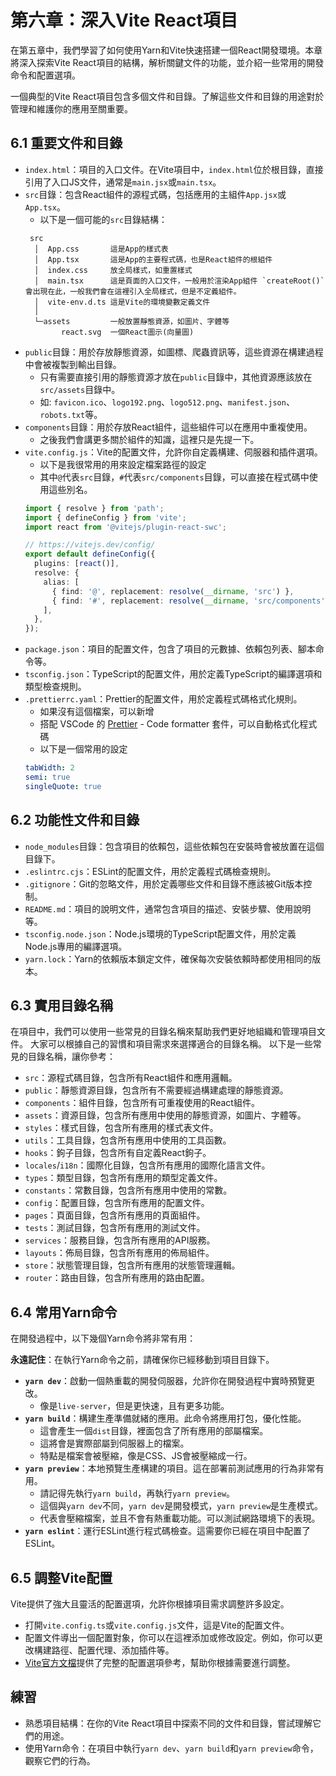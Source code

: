 # 第六章：深入Vite React項目

在第五章中，我們學習了如何使用Yarn和Vite快速搭建一個React開發環境。本章將深入探索Vite
React項目的結構，解析關鍵文件的功能，並介紹一些常用的開發命令和配置選項。

一個典型的Vite React項目包含多個文件和目錄。了解這些文件和目錄的用途對於管理和維護你的應用至關重要。

## 6.1 重要文件和目錄
- `index.html`：項目的入口文件。在Vite項目中，`index.html`位於根目錄，直接引用了入口JS文件，通常是`main.jsx`或`main.tsx`。
- `src`目錄：包含React組件的源程式碼，包括應用的主組件`App.jsx`或`App.tsx`。
    - 以下是一個可能的`src`目錄結構：
  ```
   src
    │  App.css       這是App的樣式表
    │  App.tsx       這是App的主要程式碼，也是React組件的根組件
    │  index.css     放全局樣式，如重置樣式
    │  main.tsx      這是頁面的入口文件，一般用於渲染App組件 `createRoot()` 會出現在此，一般我們會在這裡引入全局樣式，但是不定義組件。
    │  vite-env.d.ts 這是Vite的環境變數定義文件
    │
    └─assets         一般放置靜態資源，如圖片、字體等
          react.svg  一個React圖示(向量圖)
  ```
- `public`目錄：用於存放靜態資源，如圖標、爬蟲資訊等，這些資源在構建過程中會被複製到輸出目錄。
    - 只有需要直接引用的靜態資源才放在`public`目錄中，其他資源應該放在`src/assets`目錄中。
    - 如: `favicon.ico`、`logo192.png`、`logo512.png`、`manifest.json`、`robots.txt`等。
- `components`目錄：用於存放React組件，這些組件可以在應用中重複使用。
    - 之後我們會講更多關於組件的知識，這裡只是先提一下。
- `vite.config.js`：Vite的配置文件，允許你自定義構建、伺服器和插件選項。
    - 以下是我很常用的用來設定檔案路徑的設定
    - 其中`@`代表`src`目錄，`#`代表`src/components`目錄，可以直接在程式碼中使用這些別名。
    ```ts
    import { resolve } from 'path';
    import { defineConfig } from 'vite';
    import react from '@vitejs/plugin-react-swc';
    
    // https://vitejs.dev/config/
    export default defineConfig({
      plugins: [react()],
      resolve: {
        alias: [
          { find: '@', replacement: resolve(__dirname, 'src') },
          { find: '#', replacement: resolve(__dirname, 'src/components') },
        ],
      },
    });
    ```
- `package.json`：項目的配置文件，包含了項目的元數據、依賴包列表、腳本命令等。
- `tsconfig.json`：TypeScript的配置文件，用於定義TypeScript的編譯選項和類型檢查規則。
- `.prettierrc.yaml`：Prettier的配置文件，用於定義程式碼格式化規則。
  - 如果沒有這個檔案，可以新增
  - 搭配 VSCode 的 [Prettier](https://marketplace.visualstudio.com/items?itemName=esbenp.prettier-vscode) - Code formatter 套件，可以自動格式化程式碼
  - 以下是一個常用的設定
  ```yaml
  tabWidth: 2
  semi: true
  singleQuote: true
  ```

## 6.2 功能性文件和目錄
- `node_modules`目錄：包含項目的依賴包，這些依賴包在安裝時會被放置在這個目錄下。
- `.eslintrc.cjs`：ESLint的配置文件，用於定義程式碼檢查規則。
- `.gitignore`：Git的忽略文件，用於定義哪些文件和目錄不應該被Git版本控制。
- `README.md`：項目的說明文件，通常包含項目的描述、安裝步驟、使用說明等。
- `tsconfig.node.json`：Node.js環境的TypeScript配置文件，用於定義Node.js專用的編譯選項。
- `yarn.lock`：Yarn的依賴版本鎖定文件，確保每次安裝依賴時都使用相同的版本。

## 6.3 實用目錄名稱

在項目中，我們可以使用一些常見的目錄名稱來幫助我們更好地組織和管理項目文件。
大家可以根據自己的習慣和項目需求來選擇適合的目錄名稱。
以下是一些常見的目錄名稱，讓你參考：

- `src`：源程式碼目錄，包含所有React組件和應用邏輯。
- `public`：靜態資源目錄，包含所有不需要經過構建處理的靜態資源。
- `components`：組件目錄，包含所有可重複使用的React組件。
- `assets`：資源目錄，包含所有應用中使用的靜態資源，如圖片、字體等。
- `styles`：樣式目錄，包含所有應用的樣式表文件。
- `utils`：工具目錄，包含所有應用中使用的工具函數。
- `hooks`：鉤子目錄，包含所有自定義React鉤子。
- `locales`/`i18n`：國際化目錄，包含所有應用的國際化語言文件。
- `types`：類型目錄，包含所有應用的類型定義文件。
- `constants`：常數目錄，包含所有應用中使用的常數。
- `config`：配置目錄，包含所有應用的配置文件。
- `pages`：頁面目錄，包含所有應用的頁面組件。
- `tests`：測試目錄，包含所有應用的測試文件。
- `services`：服務目錄，包含所有應用的API服務。
- `layouts`：佈局目錄，包含所有應用的佈局組件。
- `store`：狀態管理目錄，包含所有應用的狀態管理邏輯。
- `router`：路由目錄，包含所有應用的路由配置。
  

## 6.4 常用Yarn命令

在開發過程中，以下幾個Yarn命令將非常有用：

**永遠記住**：在執行Yarn命令之前，請確保你已經移動到項目目錄下。

- **`yarn dev`**：啟動一個熱重載的開發伺服器，允許你在開發過程中實時預覽更改。
  - 像是`live-server`，但是更快速，且有更多功能。
- **`yarn build`**：構建生產準備就緒的應用。此命令將應用打包，優化性能。
  - 這會產生一個`dist`目錄，裡面包含了所有應用的部屬檔案。
  - 這將會是實際部屬到伺服器上的檔案。
  - 特點是檔案會被壓縮，像是CSS、JS會被壓縮成一行。
- **`yarn preview`**：本地預覽生產構建的項目。這在部署前測試應用的行為非常有用。
  - 請記得先執行`yarn build`，再執行`yarn preview`。
  - 這個與`yarn dev`不同，`yarn dev`是開發模式，`yarn preview`是生產模式。
  - 代表會壓縮檔案，並且不會有熱重載功能。可以測試網路環境下的表現。
- **`yarn eslint`**：運行ESLint進行程式碼檢查。這需要你已經在項目中配置了ESLint。

## 6.5 調整Vite配置

Vite提供了強大且靈活的配置選項，允許你根據項目需求調整許多設定。

- 打開`vite.config.ts`或`vite.config.js`文件，這是Vite的配置文件。
- 配置文件導出一個配置對象，你可以在這裡添加或修改設定。例如，你可以更改構建路徑、配置代理、添加插件等。
- [Vite官方文檔](https://vitejs.dev/guide/using-plugins.html)提供了完整的配置選項參考，幫助你根據需要進行調整。

## 練習

- 熟悉項目結構：在你的Vite React項目中探索不同的文件和目錄，嘗試理解它們的用途。
- 使用Yarn命令：在項目中執行`yarn dev`、`yarn build`和`yarn preview`命令，觀察它們的行為。